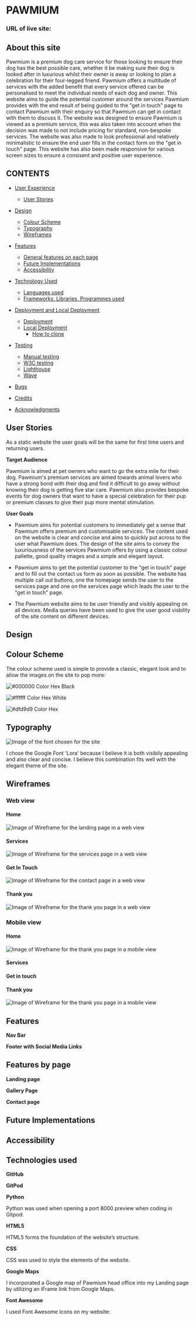 # PAWMIUM 
### URL of live site:

## About this site
Pawmium is a premium dog care service for those looking to ensure their dog has the best possible care, whether it be making sure their dog is looked after in luxurious whilst their owner is away or looking to plan a celebration for their four-legged friend. Pawmium offers a multitude of services with the added benefit that every service offered can be personalised to meet the individual needs of each dog and owner.
This website aims to guide the potential customer around the services Pawmium provides with the end result of being guided to the "get in touch" page to contact Pawmium with their enquiry so that Pawmium can get in contact with them to discuss it. The website was designed to ensure Pawmium is viewed as a premium service, this was also taken into account when the decision was made to not include pricing for standard, non-bespoke services. The website was also made to look professional and relatively minimalistic to ensure the end user fills in the contact form on the "get in touch" page. This website has also been made responsive for various screen sizes to ensure a consisent and positive user experience.

## CONTENTS

 - [User Experience](#target-audience)
	 - [User Stories](#user-stories)
 
 - [Design](#design)
	 - [Colour Scheme](#colour-scheme)
	 - [Typography](#typography)
	 - [Wireframes](#wireframes)
 - [Features](#features)
	 - [General features on each page](#features-by-page)
	 - [Future Implementations](#future-implementations)
	 - [Accessibility](#accessibility)
	
 - [Technology Used](#technologies-used)
	 - [Languages used](#languages-used)
	 - [Frameworks, Libraries, Programmes used](#libraries-and-programmes-used)
  
	 
 - [Deployment and Local Deployment](#deployment)
	 - [Deployment](#deployment)
	 - [Local Deployment](#deployment)
		 - [How to clone](#deployment)
		
- [Testing](#testing)
	 - [Manual testing](#manual-testing)
	 - [W3C testing](#manual-testing)
	 - [Lighthouse](#manual-testing)
	 - [Wave](#manual-testing)
 - [Bugs](#bugs)
 - [Credits](#credits)
 - [Acknowledgments](#acknowledgments)
 

## User Stories

As a static website the user goals will be the same for first time users and returning users. 

**Target Audience**

Pawmium is aimed at pet owners who want to go the extra mile for their dog. Pawmium's premium services are aimed towards animal lovers who have a strong bond with their dog and find it difficult to go away without knowing their dog is getting five star care. Pawmium also provides bespoke events for dog owners that want to have a special celebration for their pup or premium classes to give their pup more mental stimulation.

**User Goals**

* Pawmium aims for potential customers to immediately get a sense that Pawmium offers premium and customisable services. The content used on the website is clear and concise and aims to quickly put across to the user what Pawmium does. The design of the site aims to convey the luxuriousness of the services Pawmium offers by using a classic colour pallette, good quality images and a simple and elegant layout.

* Pawmium aims to get the potential customer to the "get in touch" page and to fill out the contact us form as soon as possible. The website has multiple call out buttons, one the homepage sends the user to the services page and one on the services page which leads the user to the "get in touch" page.

* The Pawmium website aims to be user friendly and visibly appealing on all devices. Media queries have been used to give the user good visbility of the site content on different devices.

## Design

## Colour Scheme

The colour scheme used is simple to provide a classic, elegant look and to allow the images on the site to pop more:

![#000000 Color Hex Black](assets/images/hex-col-3.png)

![#ffffff Color Hex White](assets/images/hex-col-1.png)

![#dfd9d9 Color Hex](assets/images/hex-col-2.png)

## Typography

![Image of the font chosen for the site](assets/images/lora-font.png)

I chose the Google Font 'Lora' because I believe it is both visibily appealing and also clear and concise. I believe this combination fits well with the elegant theme of the site.

## Wireframes

### Web view

#### Home

![Image of Wireframe for the landing page in a web view](assets/images/homepage-wireframe-web.png)

#### Services

![Image of Wireframe for the services page in a web view](assets/images/services-wireframe-web.png)

#### Get In Touch

![Image of Wireframe for the contact page in a web view](assets/images/contact-wireframe-web.png)


#### Thank you

![Image of Wireframe for the thank you page in a web view](assets/images/thanks-wireframe-web.png)

### Mobile view

#### Home

![Image of Wireframe for the thank you page in a mobile view](assets/images/homepage-wireframe-mobile.png)

#### Services



#### Get in touch

#### Thank you

![Image of Wireframe for the thank you page in a mobile view](assets/images/thanks-wireframe-mobile.png)

## Features

**Nav Bar**

**Footer with Social Media Links**


## Features by page


**Landing page**

**Gallery Page**

**Contact page**

## Future Implementations

## Accessibility

## Technologies used

**GitHub**

**GitPod**

**Python** 

Python was used when opening a port 8000 preview when coding in Gitpod.

**HTML5** 

HTML5 forms the foundation of the website’s structure.

**CSS** 

CSS was used to style the elements of the website.
 
**Google Maps** 

I incorporated a Google map of Pawmium head office into my Landing page by utilizing an iFrame link from Google Maps.

**Font Awesome** 

I used Font Awesome Icons on my website:

